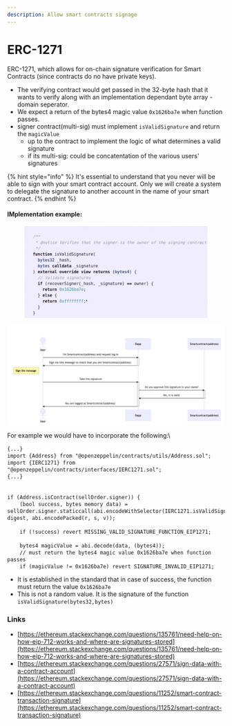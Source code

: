 ```yaml
---
description: Allow smart contracts signage
---
```


# ERC-1271

ERC-1271, which allows for on-chain signature verification for Smart Contracts (since contracts do no have private keys).

* The verifying contract would get passed in the 32-byte hash that it wants to verify along with an implementation dependant byte array - domain seperator.&#x20;
* We expect a return of the bytes4 magic value `0x1626ba7e` when function passes.
* signer contract(multi-sig) must implement `isValidSignature` and return the `magicValue`
  * up to the contract to implement the logic of what determines a valid signature
  * if its multi-sig: could be concatentation of the various users' signatures

{% hint style="info" %}
It's essential to understand that you never will be able to sign with your smart contract account. Only we will create a system to delegate the signature to another account in the name of your smart contract.
{% endhint %}

#### IMplementation example:

<figure><img src="../../.gitbook/assets/image (22).png" alt=""><figcaption></figcaption></figure>

![](<../../.gitbook/assets/image (236).png>)

For example we would have to incorporate the following:\


```solidity
{...}
import {Address} from "@openzeppelin/contracts/utils/Address.sol";
import {IERC1271} from "@openzeppelin/contracts/interfaces/IERC1271.sol";
{...}


if (Address.isContract(sellOrder.signer)) {
    (bool success, bytes memory data) = sellOrder.signer.staticcall(abi.encodeWithSelector(IERC1271.isValidSignature.selector, digest, abi.encodePacked(r, s, v));
        
    if (!success) revert MISSING_VALID_SIGNATURE_FUNCTION_EIP1271;
    
    bytes4 magicValue = abi.decode(data, (bytes4));
    // must return the bytes4 magic value 0x1626ba7e when function passes
    if (magicValue != 0x1626ba7e) revert SIGNATURE_INVALID_EIP1271;
```



* &#x20;It is established in the standard that in case of success, the function must return the value `0x1626ba7e`&#x20;
* This is not a random value. It is the signature of the function `isValidSignature(bytes32,bytes)`

### Links

* [https://ethereum.stackexchange.com/questions/135761/need-help-on-how-eip-712-works-and-where-are-signatures-stored](https://ethereum.stackexchange.com/questions/135761/need-help-on-how-eip-712-works-and-where-are-signatures-stored)
* [https://ethereum.stackexchange.com/questions/27571/sign-data-with-a-contract-account](https://ethereum.stackexchange.com/questions/27571/sign-data-with-a-contract-account)
* [https://ethereum.stackexchange.com/questions/11252/smart-contract-transaction-signature](https://ethereum.stackexchange.com/questions/11252/smart-contract-transaction-signature)
